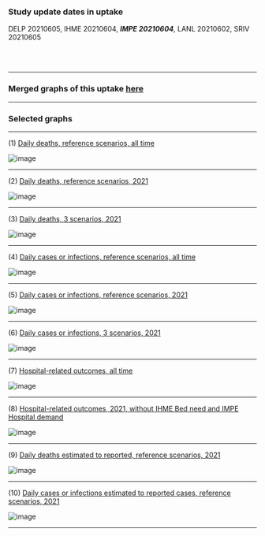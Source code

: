 ### Study update dates in uptake 

DELP 20210605, IHME 20210604, **_IMPE 20210604_**, LANL 20210602, SRIV 20210605



<br/><br/>
****

### Merged graphs of this uptake [here](https://github.com/pourmalek/CovidVisualizedGlobal/blob/main/20210605/graphs%20merge%2020210605.pdf)


****


### Selected graphs

****

(1) [Daily deaths, reference scenarios, all time](https://github.com/pourmalek/CovidVisualizedGlobal/blob/main/20210605/output/merge/graph%2011%20COVID-19%20daily%20deaths%2C%20global%2C%20reference%20scenarios%2C%20all%20time.pdf)

![image](https://user-images.githubusercontent.com/30849720/123989323-a3f7d680-d97d-11eb-94fb-94eb2c466a48.png)

****

(2) [Daily deaths, reference scenarios, 2021](https://github.com/pourmalek/CovidVisualizedGlobal/blob/main/20210605/output/merge/graph%2012%20COVID-19%20daily%20deaths%2C%20global%2C%20reference%20scenarios%2C%202021.pdf)

![image](https://user-images.githubusercontent.com/30849720/123989422-bbcf5a80-d97d-11eb-8c99-32c09b9da93b.png)

****

(3) [Daily deaths, 3 scenarios, 2021](https://github.com/pourmalek/CovidVisualizedGlobal/blob/main/20210605/output/merge/graph%2014%20COVID-19%20daily%20deaths%2C%20global%2C%203%20scenarios%2C%202021.pdf)

![image](https://user-images.githubusercontent.com/30849720/123989520-d43f7500-d97d-11eb-8cff-04384d988f61.png)

****

(4) [Daily cases or infections, reference scenarios, all time](https://github.com/pourmalek/CovidVisualizedGlobal/blob/main/20210605/output/merge/graph%2021%20COVID-19%20daily%20cases%2C%20global%2C%20reference%20scenarios.pdf)

![image](https://user-images.githubusercontent.com/30849720/123989627-ecaf8f80-d97d-11eb-85bd-641c9a5c5fa3.png)

****

(5) [Daily cases or infections, reference scenarios, 2021](https://github.com/pourmalek/CovidVisualizedGlobal/blob/main/20210605/output/merge/graph%2022%20COVID-19%20daily%20cases%2C%20global%2C%20reference%20scenarios%2C%202021.pdf)

![image](https://user-images.githubusercontent.com/30849720/123989747-09e45e00-d97e-11eb-8e21-885b1c4bffcb.png)

****

(6) [Daily cases or infections, 3 scenarios, 2021](https://github.com/pourmalek/CovidVisualizedGlobal/blob/main/20210605/output/merge/graph%2024%20COVID-19%20daily%20cases%2C%20global%2C%203%20scenarios%2C%202021%2C%20uncertainty.pdf)

![image](https://user-images.githubusercontent.com/30849720/123989852-21234b80-d97e-11eb-84c9-22285552113d.png)

****

(7) [Hospital-related outcomes, all time](https://github.com/pourmalek/CovidVisualizedGlobal/blob/main/20210605/output/merge/graph%2061%20COVID-19%20hospital-related%20outcomes.pdf)

![image](https://user-images.githubusercontent.com/30849720/123989966-39936600-d97e-11eb-9eba-25186a699c82.png)

****

(8) [Hospital-related outcomes, 2021, without IHME Bed need and IMPE Hospital demand](https://github.com/pourmalek/CovidVisualizedGlobal/blob/main/20210605/output/merge/graph%2063%20COVID-19%20hospital-related%20outcomes%2C%20wo%20extremes%2C%202021.pdf)

![image](https://user-images.githubusercontent.com/30849720/123990078-4fa12680-d97e-11eb-918c-8b32eb8ac4e0.png)

****

(9) [Daily deaths estimated to reported, reference scenarios, 2021](https://github.com/pourmalek/CovidVisualizedGlobal/blob/main/20210605/output/merge/graph%2082%20COVID-19%20daily%20deaths%20estimated%20to%20reported%2C%20global%2C%20reference%20scenarios%2C%202021.pdf)

![image](https://user-images.githubusercontent.com/30849720/123990208-6b0c3180-d97e-11eb-916a-1519f6d476ff.png)

****

(10) [Daily cases or infections estimated to reported cases, reference scenarios, 2021](https://github.com/pourmalek/CovidVisualizedGlobal/blob/main/20210605/output/merge/graph%2084%20COVID-19%20daily%20cases%20estimated%20to%20reported%2C%20global%2C%20reference%20scenarios%2C%202021.pdf)

![image](https://user-images.githubusercontent.com/30849720/123990335-86773c80-d97e-11eb-86af-bc155e729b60.png)

****

